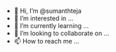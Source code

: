 - 👋 Hi, I’m @sumanthteja
- 👀 I’m interested in ...
- 🌱 I’m currently learning ...
- 💞️ I’m looking to collaborate on ...
- 📫 How to reach me ...

<!---
sumanthteja/sumanthteja is a ✨ special ✨ repository because its `README.md` (this file) appears on your GitHub profile.
You can click the Preview link to take a look at your changes.
--->
